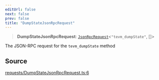 ```yaml
---
editUrl: false
next: false
prev: false
title: "DumpStateJsonRpcRequest"
---
```


> **DumpStateJsonRpcRequest**: [`JsonRpcRequest`](/reference/jsonrpc/type-aliases/jsonrpcrequest/)\<`"tevm_dumpState"`, []\>

The JSON-RPC request for the `tevm_dumpState` method

## Source

[requests/DumpStateJsonRpcRequest.ts:6](https://github.com/evmts/tevm-monorepo/blob/main/packages/procedures-types/src/requests/DumpStateJsonRpcRequest.ts#L6)
